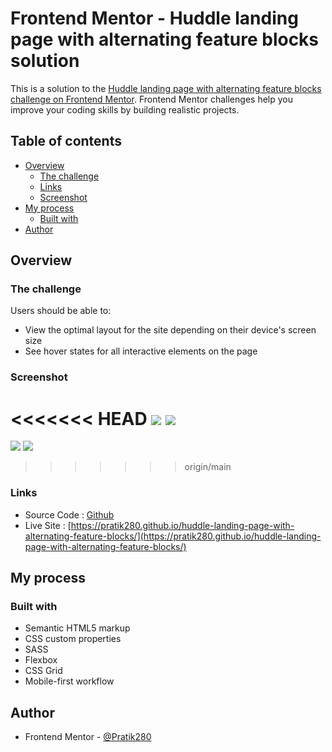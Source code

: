 # Frontend Mentor - Huddle landing page with alternating feature blocks solution

This is a solution to the [Huddle landing page with alternating feature blocks challenge on Frontend Mentor](https://www.frontendmentor.io/challenges/huddle-landing-page-with-alternating-feature-blocks-5ca5f5981e82137ec91a5100). Frontend Mentor challenges help you improve your coding skills by building realistic projects. 

## Table of contents

- [Overview](#overview)
  - [The challenge](#the-challenge)
  - [Links](#links)
  - [Screenshot](#screenshot)
- [My process](#my-process)
  - [Built with](#built-with)
- [Author](#author)

## Overview

### The challenge

Users should be able to:

- View the optimal layout for the site depending on their device's screen size
- See hover states for all interactive elements on the page

### Screenshot

<<<<<<< HEAD
![](./assets/screenshots/00ss.png)
![](./assets/screenshots/01ss.png)
=======
![](assets/screenshots/00ss.png)
![](assets/screenshots/01ss.png)
>>>>>>> origin/main

### Links

- Source Code : [Github](https://github.com/Pratik280/huddle-landing-page-with-alternating-feature-blocks)
- Live Site : [https://pratik280.github.io/huddle-landing-page-with-alternating-feature-blocks/](https://pratik280.github.io/huddle-landing-page-with-alternating-feature-blocks/)

## My process

### Built with

- Semantic HTML5 markup
- CSS custom properties
- SASS
- Flexbox
- CSS Grid
- Mobile-first workflow

## Author

- Frontend Mentor - [@Pratik280](https://www.frontendmentor.io/profile/Pratik280)
